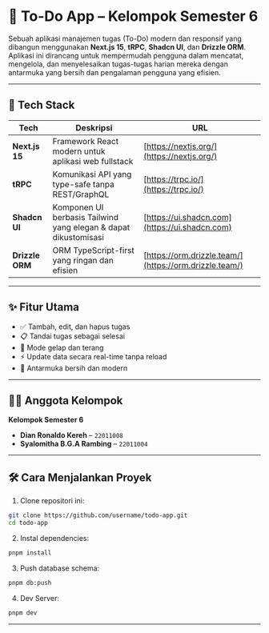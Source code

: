 # 📝 To-Do App – Kelompok Semester 6

Sebuah aplikasi manajemen tugas (To-Do) modern dan responsif yang dibangun menggunakan **Next.js 15**, **tRPC**, **Shadcn UI**, dan **Drizzle ORM**. Aplikasi ini dirancang untuk mempermudah pengguna dalam mencatat, mengelola, dan menyelesaikan tugas-tugas harian mereka dengan antarmuka yang bersih dan pengalaman pengguna yang efisien.

---

## 🚀 Tech Stack

| Tech            | Deskripsi                                                       | URL                                                    |
| --------------- | --------------------------------------------------------------- | ------------------------------------------------------ |
| **Next.js 15**  | Framework React modern untuk aplikasi web fullstack             | [https://nextjs.org/](https://nextjs.org/)             |
| **tRPC**        | Komunikasi API yang type-safe tanpa REST/GraphQL                | [https://trpc.io/](https://trpc.io/)                   |
| **Shadcn UI**   | Komponen UI berbasis Tailwind yang elegan & dapat dikustomisasi | [https://ui.shadcn.com](https://ui.shadcn.com)         |
| **Drizzle ORM** | ORM TypeScript-first yang ringan dan efisien                    | [https://orm.drizzle.team/](https://orm.drizzle.team/) |

---

## ✨ Fitur Utama

- ✅ Tambah, edit, dan hapus tugas
- 📋 Tandai tugas sebagai selesai
- 🌙 Mode gelap dan terang
- ⚡️ Update data secara real-time tanpa reload
- 💅 Antarmuka bersih dan modern

---

## 🧑‍💻 Anggota Kelompok

**Kelompok Semester 6**

- **Dian Ronaldo Kereh** – `22011008`
- **Syalomitha B.G.A Rambing** – `22011004`

---

## 🛠️ Cara Menjalankan Proyek

1. Clone repositori ini:

```bash
git clone https://github.com/username/todo-app.git
cd todo-app
```

2. Instal dependencies:

```bash
pnpm install
```

3. Push database schema:

```bash
pnpm db:push
```

4. Dev Server:

```bash
pnpm dev
```

---
